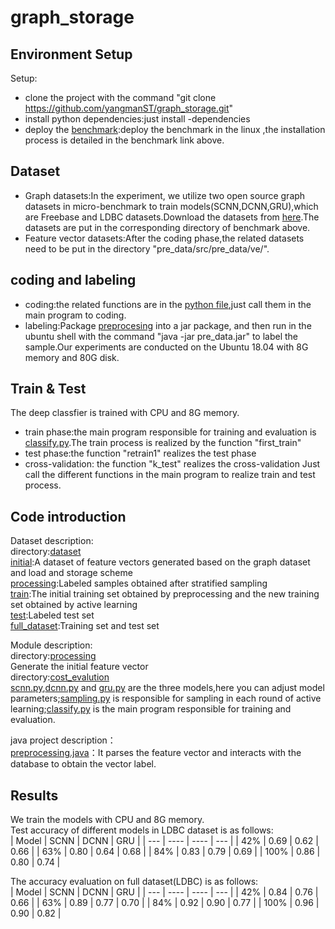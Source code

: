 # graph_storage

## Environment Setup
Setup:
* clone the project with the command "git clone https://github.com/yangmanST/graph_storage.git"
* install python dependencies:just install -dependencies
* deploy the [benchmark](https://github.com/kuzeko/graph-databases-testsuite):deploy the benchmark in the linux ,the installation process is detailed in the benchmark link above.

## Dataset 
* Graph datasets:In the experiment, we utilize two open source graph datasets in micro-benchmark to train models(SCNN,DCNN,GRU),which are Freebase and LDBC datasets.Download the datasets from [here](https://graphbenchmark.com/).The datasets are put in the corresponding directory of benchmark above.
* Feature vector datasets:After the coding phase,the related datasets need to be put in the directory "pre_data/src/pre_data/ve/".

## coding and labeling  
* coding:the related functions are in the [python file](https://github.com/yangmanST/graph_storage/tree/master/processing),just call them in the main program to coding.
* labeling:Package [preprocesing](https://github.com/yangmanST/graph_storage/blob/master/pre_data) into a jar package, and then run in the ubuntu shell with the command "java -jar pre_data.jar" to label the sample.Our experiments are conducted on the Ubuntu 18.04 with 8G memory and 80G disk.

## Train & Test  
The deep classfier is trained with CPU and 8G memory.
* train phase:the main program responsible for training and evaluation is [classify.py](https://github.com/yangmanST/graph_storage/tree/master/cost_evalution/classify.py).The train process is realized by the function "first_train"
* test phase:the function "retrain1" realizes the test phase
* cross-validation: the function "k_test" realizes the cross-validation 
Just call the different functions in the main program to realize train and test process.


## Code introduction
Dataset description:  
directory:[dataset](https://github.com/yangmanST/graph_storage/tree/master/dataset/)  
[initial](https://github.com/yangmanST/graph_storage/tree/master/dataset/initial):A dataset of feature vectors generated based on the graph dataset and load and storage scheme  
[processing](https://github.com/yangmanST/graph_storage/tree/master/dataset/processing):Labeled samples obtained after stratified sampling  
[train](https://github.com/yangmanST/graph_storage/tree/master/dataset/train):The initial training set obtained by preprocessing and the new training set obtained by active learning  
[test](https://github.com/yangmanST/graph_storage/tree/master/dataset/test):Labeled test set  
[full_dataset](https://github.com/yangmanST/graph_storage/tree/master/dataset/full_dataset):Training set and test set  

Module description:  
directory:[processing](https://github.com/yangmanST/graph_storage/tree/master/processing)  
Generate the initial feature vector  
directory:[cost_evalution](https://github.com/yangmanST/graph_storage/tree/master/cost_evalution)  
[scnn.py](https://github.com/yangmanST/graph_storage/tree/master/cost_evalution/scnn.py),[dcnn.py](https://github.com/yangmanST/graph_storage/tree/master/cost_evalution/dcnn.py) and [gru.py](https://github.com/yangmanST/graph_storage/tree/master/cost_evalution/gru.py) are the three models,here you can adjust model parameters;[sampling.py](https://github.com/yangmanST/graph_storage/tree/master/cost_evalution/sampling.py) is responsible for sampling in each round of active learning;[classify.py](https://github.com/yangmanST/graph_storage/tree/master/cost_evalution/classify.py) is the main program responsible for training and evaluation.

java project description：  
[preprocessing.java](https://github.com/yangmanST/graph_storage/blob/master/pre_data/src/pre_data/Preprocessing.java)：It parses the feature vector and interacts with the database to obtain the vector label.  



## Results
We train the models with CPU and 8G memory.  
Test accuracy of different models in LDBC dataset is as follows:  
| Model  | SCNN  | DCNN  | GRU  |
| ---  | ----  | ---- | ---  |
| 42%  | 0.69  |	0.62  |	0.66  |
| 63%  | 0.80  |	0.64  |	0.68  |
| 84%  | 0.83  |	0.79  |	0.69  |
| 100%  | 0.86  |	0.80  |	0.74  |

The accuracy evaluation on full dataset(LDBC) is as follows:  
| Model  | SCNN  | DCNN  | GRU  |
| ---  | ----  | ---- | ---  |
| 42%  | 0.84	 | 0.76  | 0.66  |
| 63%  | 0.89	 | 0.77  | 0.70  |
| 84%  | 0.92	 | 0.90	 | 0.77  |
| 100%  | 0.96	 | 0.90	 | 0.82  |
